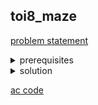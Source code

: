 ## toi8_maze
[problem statement](https://programming.in.th/tasks/toi8_maze)

<details>
  <summary>prerequisites</summary>
  <p>bfs (to find shortest path on unweighted graph)</p>
</details>

<details>
  <summary>solution</summary>
  <p>โจทย์ให้ตำแหน่งที่เราอยู่ตอนเริ่มต้น และตำแหน่งที่เราต้องการจะไป โดยเราสามารถเดินได้สี่ทิศทาง ได้แก่ บน, ล่าง, ซ้าย, ขวา ใน grid ที่มีช่องที่ผ่านได้ (1) และไม่ได้ (0)</p>
  <p>โดยเราสามารถใช้ระเบิด ซึ่งมีอยู่ 1 ลูก ระเบิดช่องที่ผ่านไม่ได้ให้ผ่านได้ได้ โดยโจทย์ถามหาจำนวนช่องที่ระเบิดแล้วทำให้เราไปจุดม่งหมายได้ และจำนวนช่องที่ผ่านน้อยที่สุดในการเดิน</p>
  <p>เราสามารถมองโจทย์ข้อนี้เป็นปัญหา shortest path ใน unweighted graph ซึ่งสามารถแก้ด้วย bfs (breadth-first search) โดยเราจะทำการ bfs จากตำแหน่งเริ่มต้นและตำแหน่งเป้าหมาย โดยจะดูว่ามีเส้นทางมาบรรจบกันได้ไหมในแต่ละช่องที่เป็น 0 โดยในแต่ละเส้นทางที่เป็นไปได้เราจะเก็บจำนวนช่องน้อยสุดไว้. TC = $O(MN)$</p>
  <p align="center"><video src="https://github.com/user-attachments/assets/11af01ac-932b-4baa-a4ba-43095953ec92" width="600" autoplay></video></p>
</details>

[ac code](./toi08_maze.cpp)
